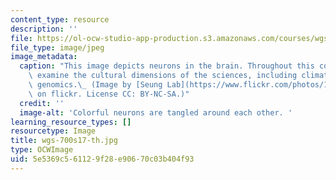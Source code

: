 ```yaml
---
content_type: resource
description: ''
file: https://ol-ocw-studio-app-production.s3.amazonaws.com/courses/wgs-700-changing-life-reading-the-intersections-of-gender-race-biology-and-literature-spring-2017/5e5369c561129f28e90670c03b404f93_wgs-700s17-th.jpg
file_type: image/jpeg
image_metadata:
  caption: "This image depicts neurons in the brain. Throughout this course, students\
    \ examine the cultural dimensions of the sciences, including climate change and\
    \ genomics.\_ (Image by [Seung Lab](https://www.flickr.com/photos/123689703@N04/13951001085)\
    \ on flickr. License CC: BY-NC-SA.)"
  credit: ''
  image-alt: 'Colorful neurons are tangled around each other. '
learning_resource_types: []
resourcetype: Image
title: wgs-700s17-th.jpg
type: OCWImage
uid: 5e5369c5-6112-9f28-e906-70c03b404f93
---
```

